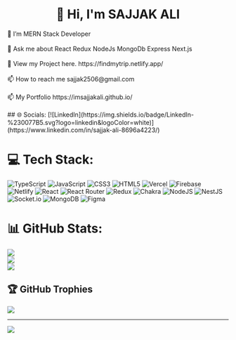 <h1 align="center">👋 Hi, I'm SAJJAK ALI</h1>
<!-- [![Typing SVG](https://readme-typing-svg.demolab.com?font=Fira+Code&pause=1000&color=F73E13&center=true&width=435&lines=Aspiring+MERN+Stack+Devloper;Currently+Learning+React.js)](https://git.io/typing-svg) -->
🌱 I’m MERN Stack Developer<br><br>💬 Ask me about React Redux NodeJs MongoDb Express Next.js <br><br>📝 View my Project here. https://findmytrip.netlify.app/ <br><br>📫 How to reach me sajjak2506@gmail.com
<br><br>
📫 My Portfolio https://imsajjakali.github.io/
<br><br>
## 🌐 Socials:
[![LinkedIn](https://img.shields.io/badge/LinkedIn-%230077B5.svg?logo=linkedin&logoColor=white)]
(https://www.linkedin.com/in/sajjak-ali-8696a4223/) 




# 💻 Tech Stack:
![TypeScript](https://img.shields.io/badge/typescript-%23007ACC.svg?style=for-the-badge&logo=typescript&logoColor=white) ![JavaScript](https://img.shields.io/badge/javascript-%23323330.svg?style=for-the-badge&logo=javascript&logoColor=%23F7DF1E) ![CSS3](https://img.shields.io/badge/css3-%231572B6.svg?style=for-the-badge&logo=css3&logoColor=white) ![HTML5](https://img.shields.io/badge/html5-%23E34F26.svg?style=for-the-badge&logo=html5&logoColor=white) ![Vercel](https://img.shields.io/badge/vercel-%23000000.svg?style=for-the-badge&logo=vercel&logoColor=white) ![Firebase](https://img.shields.io/badge/firebase-%23039BE5.svg?style=for-the-badge&logo=firebase) ![Netlify](https://img.shields.io/badge/netlify-%23000000.svg?style=for-the-badge&logo=netlify&logoColor=#00C7B7) ![React](https://img.shields.io/badge/react-%2320232a.svg?style=for-the-badge&logo=react&logoColor=%2361DAFB) ![React Router](https://img.shields.io/badge/React_Router-CA4245?style=for-the-badge&logo=react-router&logoColor=white) ![Redux](https://img.shields.io/badge/redux-%23593d88.svg?style=for-the-badge&logo=redux&logoColor=white) ![Chakra](https://img.shields.io/badge/chakra-%234ED1C5.svg?style=for-the-badge&logo=chakraui&logoColor=white) ![NodeJS](https://img.shields.io/badge/node.js-6DA55F?style=for-the-badge&logo=node.js&logoColor=white) ![NestJS](https://img.shields.io/badge/nestjs-%23E0234E.svg?style=for-the-badge&logo=nestjs&logoColor=white) ![Socket.io](https://img.shields.io/badge/Socket.io-black?style=for-the-badge&logo=socket.io&badgeColor=010101) ![MongoDB](https://img.shields.io/badge/MongoDB-%234ea94b.svg?style=for-the-badge&logo=mongodb&logoColor=white) 	![Figma](https://img.shields.io/badge/figma-%23F24E1E.svg?style=for-the-badge&logo=figma&logoColor=white)
# 📊 GitHub Stats:
 ![](https://github-readme-stats.vercel.app/api?username=imSAJJAKALI&theme=highcontrast&hide_border=false&include_all_commits=true&count_private=true)<br/>
 ![](https://github-readme-streak-stats.herokuapp.com/?user=imSAJJAKALI&theme=highcontrast&hide_border=false)<br/>
 ![](https://github-readme-stats.vercel.app/api/top-langs/?username=imSAJJAKALI&theme=highcontrast&hide_border=false&include_all_commits=true&count_private=true&layout=compact)

## 🏆 GitHub Trophies
![](https://github-profile-trophy.vercel.app/?username=imSAJJAKALI&theme=tokyonight&no-frame=true&no-bg=true&margin-w=60)

---
[![](https://visitcount.itsvg.in/api?id=imSAJJAKALI&icon=0&color=0)](https://visitcount.itsvg.in)

<!-- Proudly created with GPRM ( https://gprm.itsvg.in ) -->
